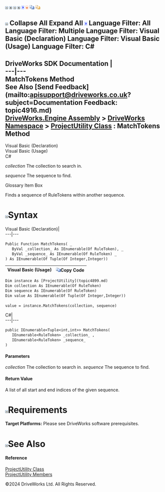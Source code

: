 ![](dotnetimages/collapse.gif) ![](dotnetimages/expand.gif) ![](dotnetimages/collapse.gif) ![](dotnetimages/expand.gif) ![](dotnetimages/drpdown.gif) ![](dotnetimages/drpdown_orange.gif) ![](dotnetimages/copycode.gif) ![](dotnetimages/copycodeHighlight.gif)

![](dotnetimages/collapse.gif) Collapse All Expand All ![](dotnetimages/drpdown.gif) Language Filter: All  Language Filter: Multiple  Language Filter: Visual Basic (Declaration) Language Filter: Visual Basic (Usage) Language Filter: C#  
---  
DriveWorks SDK Documentation  |   
---|---  
MatchTokens Method   
See Also [Send Feedback](mailto:apisupport@driveworks.co.uk?subject=Documentation Feedback: topic4916.md)  
[DriveWorks.Engine Assembly](topic2156.md) > [DriveWorks Namespace](topic2159.md) > [ProjectUtility Class](topic4899.md) : MatchTokens Method  
---  
  
Visual Basic (Declaration)    
Visual Basic (Usage)    
C# 

_collection_
    The collection to search in.

_sequence_
    The sequence to find.

Glossary Item Box

Finds a sequence of RuleTokens within another sequence. 

# ![](dotnetimages/collapse.gif)Syntax

Visual Basic (Declaration)|   
---|---  
      
    
    Public Function MatchTokens( _
       ByVal _collection_ As IEnumerable(Of RuleToken), _
       ByVal _sequence_ As IEnumerable(Of RuleToken) _
    ) As IEnumerable(Of Tuple(Of Integer,Integer))  
  
Visual Basic (Usage)| ![](dotnetimages/copycode.gif)Copy Code  
---|---  
      
    
    Dim instance As [ProjectUtility](topic4899.md)
    Dim collection As IEnumerable(Of RuleToken)
    Dim sequence As IEnumerable(Of RuleToken)
    Dim value As IEnumerable(Of Tuple(Of Integer,Integer))
     
    value = instance.MatchTokens(collection, sequence)  
  
C#|   
---|---  
      
    
    public IEnumerable<Tuple<int,int>> MatchTokens( 
       IEnumerable<RuleToken> _collection_ ,
       IEnumerable<RuleToken> _sequence_
    )  
  
#### Parameters

 _collection_
    The collection to search in.
_sequence_
    The sequence to find.

#### Return Value

A list of all start and end indices of the given sequence.

# ![](dotnetimages/collapse.gif)Requirements

**Target Platforms:** Please see DriveWorks software prerequisites.

# ![](dotnetimages/collapse.gif)See Also

#### Reference

[ProjectUtility Class](topic4899.md)   
[ProjectUtility Members](topic4900.md)

©2024 DriveWorks Ltd. All Rights Reserved.
